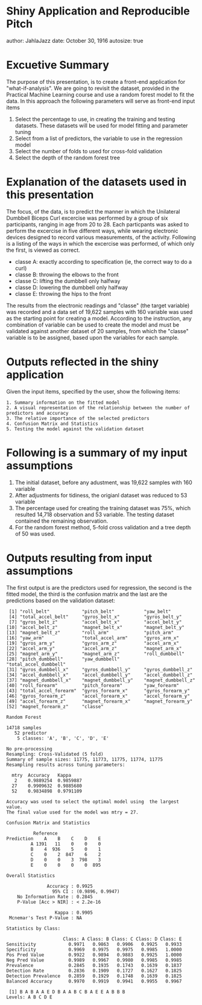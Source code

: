 Shiny Application and Reproducible Pitch
========================================================
author: JahlaJazz
date: October 30, 1916
autosize: true


Excuetive Summary
========================================================

The purpose of this presentation, is to create a front-end application for "what-if-analysis".
We are going to revisit the dataset, provided in the Practical Machine Learning course and use a  random forest model to fit the data. In this approach the following parameters will serve as front-end input items

  1. Select the percentage to use, in creating the training and testing datasets. These datasets will be used for model fitting and parameter tuning
  2. Select from a list of predictors, the variable to use in the regression model
  3. Select the number of folds to used for cross-fold validation
  4. Select the depth of the random forest tree


Explanation of the datasets used in this presentation
========================================================

The focus, of the data, is to predict the manner in which the Unilateral Dumbbell Biceps Curl excercise was performed by a group of six participants, ranging in age from 20 to 28. Each particpants was asked to perform the excercise in five different ways, while wearing electronic devices designed to record various measurements, of the activity. Following is a listing of the ways in which the excercise was performed, of which only the first, is viewed as correct.

  * classe A: exactly according to specification (ie, the correct way to do a curl)
  * classe B: throwing the elbows to the front
  * classe C: lifting the dumbbell only halfway
  * classe D: lowering the dumbbell only halfway
  * classe E: throwing the hips to the front
  
The results from the electronic readings and "classe" (the target variable) was recorded and a data set of 19,622 samples with 160 variable was used as the starting point for creating a model. According to the instruction, any combination of variable can be used to create the model and must be validated against another dataset of 20 samples, from which the "classe" variable is to be assigned, based upon the variables for each sample.



Outputs reflected in the shiny application
========================================================
 
Given the input items, specified by the user, show the following items:

    1. Summary information on the fitted model
    2. A visual representation of the relationship between the number of predictors and accuracy
    3. The relative importance of the selected predictors
    4. Confusion Matrix and Statistics
    5. Testing the model against the validation dataset 
    
Following is a summary of my input assumptions
========================================================

1. The initial dataset, before any adustment, was 19,622 samples with 160 variable
2. After adjustments for tidiness, the origianl dataset was reduced to 53 variable
3. The percentage used for creating the training dataset was 75%, which resulted 14,718 observation and 53 variable. The testing dataset contained the remaining observation. 
4. For the random forest method, 5-fold cross validation and a tree depth of 50 was used.

Outputs resulting from input assumptions
========================================================

The first output is are the predictors used for regression, the second is the fitted model, the third is the confusion matrix and the last are the predictions based on the validation dataset:


```
 [1] "roll_belt"            "pitch_belt"           "yaw_belt"            
 [4] "total_accel_belt"     "gyros_belt_x"         "gyros_belt_y"        
 [7] "gyros_belt_z"         "accel_belt_x"         "accel_belt_y"        
[10] "accel_belt_z"         "magnet_belt_x"        "magnet_belt_y"       
[13] "magnet_belt_z"        "roll_arm"             "pitch_arm"           
[16] "yaw_arm"              "total_accel_arm"      "gyros_arm_x"         
[19] "gyros_arm_y"          "gyros_arm_z"          "accel_arm_x"         
[22] "accel_arm_y"          "accel_arm_z"          "magnet_arm_x"        
[25] "magnet_arm_y"         "magnet_arm_z"         "roll_dumbbell"       
[28] "pitch_dumbbell"       "yaw_dumbbell"         "total_accel_dumbbell"
[31] "gyros_dumbbell_x"     "gyros_dumbbell_y"     "gyros_dumbbell_z"    
[34] "accel_dumbbell_x"     "accel_dumbbell_y"     "accel_dumbbell_z"    
[37] "magnet_dumbbell_x"    "magnet_dumbbell_y"    "magnet_dumbbell_z"   
[40] "roll_forearm"         "pitch_forearm"        "yaw_forearm"         
[43] "total_accel_forearm"  "gyros_forearm_x"      "gyros_forearm_y"     
[46] "gyros_forearm_z"      "accel_forearm_x"      "accel_forearm_y"     
[49] "accel_forearm_z"      "magnet_forearm_x"     "magnet_forearm_y"    
[52] "magnet_forearm_z"     "classe"              
```

```
Random Forest 

14718 samples
   52 predictor
    5 classes: 'A', 'B', 'C', 'D', 'E' 

No pre-processing
Resampling: Cross-Validated (5 fold) 
Summary of sample sizes: 11775, 11773, 11775, 11774, 11775 
Resampling results across tuning parameters:

  mtry  Accuracy   Kappa    
   2    0.9889254  0.9859887
  27    0.9909632  0.9885680
  52    0.9834898  0.9791109

Accuracy was used to select the optimal model using  the largest value.
The final value used for the model was mtry = 27. 
```

```
Confusion Matrix and Statistics

          Reference
Prediction    A    B    C    D    E
         A 1391   11    0    0    0
         B    4  936    5    0    1
         C    0    2  847    6    2
         D    0    0    3  798    3
         E    0    0    0    0  895

Overall Statistics
                                          
               Accuracy : 0.9925          
                 95% CI : (0.9896, 0.9947)
    No Information Rate : 0.2845          
    P-Value [Acc > NIR] : < 2.2e-16       
                                          
                  Kappa : 0.9905          
 Mcnemar's Test P-Value : NA              

Statistics by Class:

                     Class: A Class: B Class: C Class: D Class: E
Sensitivity            0.9971   0.9863   0.9906   0.9925   0.9933
Specificity            0.9969   0.9975   0.9975   0.9985   1.0000
Pos Pred Value         0.9922   0.9894   0.9883   0.9925   1.0000
Neg Pred Value         0.9989   0.9967   0.9980   0.9985   0.9985
Prevalence             0.2845   0.1935   0.1743   0.1639   0.1837
Detection Rate         0.2836   0.1909   0.1727   0.1627   0.1825
Detection Prevalence   0.2859   0.1929   0.1748   0.1639   0.1825
Balanced Accuracy      0.9970   0.9919   0.9941   0.9955   0.9967
```

```
 [1] B A B A A E D B A A B C B A E E A B B B
Levels: A B C D E
```

 



